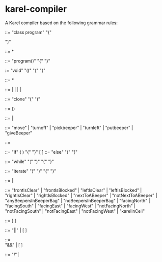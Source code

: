 # karel-compiler

A Karel compiler based on the following grammar rules:

<program> ::= "class program" "{" <functions> <main function> "}"

<functions> ::= <function>*

<main function> ::= "program()" "{" <body> "}"

<function> := "void" <name function> "()" "{" <body> "}"

<body> ::= <expression>*

<expression> ::= <call function> |
  <if expression> |
  <while expression> |
  <iterate expression> |
  <clone expression>

<clone expression> ::= "clone" "(" <customer function> ")"

<call function> ::= <name of function>()

<name of function> ::= <official function> | <customer function>
  
<official function> ::= 
    "move" |
    "turnoff" |
    "pickbeeper" |
    "turnleft" |
    "putbeeper" | 
    "giveBeeper"

<customer function> ::= <string without spaces>

<if expression> ::= "if" ( <conditional> ) "{" <body> "}" [ <elseif> ]
<elseif> ::= "else" "{" <body> "}"

<while expression> ::= "while" "(" <conditional> ")" "{" <body> "}"

<iterate expression> ::= "iterate" "(" <number> ")" "{" <body> "}"

<conditional> ::= <simple condition> | <composed condition>

<simple condition> ::= 
  "frontIsClear"
  | "frontIsBlocked"
  | "leftIsClear"
  | "leftIsBlocked"
  | "rightIsClear"
  | "rightIsBlocked"
  | "nextToABeeper"
  | "notNextToABeeper"
  | "anyBeepersInBeeperBag"
  | "noBeepersInBeeperBag"
  | "facingNorth"
  | "facingSouth"
  | "facingEast"
  | "facingWest"
  | "notFacingNorth"
  | "notFacingSouth"
  | "notFacingEast"
  | "notFacingWest"
  | "karelInCell"

<composed condition> ::=   <simple condition> [ <or condition> ]

<or condition> ::= 
    "||" <simple condition> | 
    [ <and condition> ]

<and condition> ::=     
    "&&" <simple condition> | 
    [ <not condition> ]

<not condition> ::= 
  "!" <simple condition> |
  <simple condition>